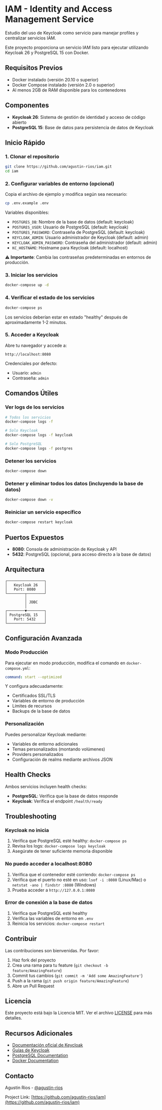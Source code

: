 # IAM - Identity and Access Management Service

Estudio del uso de Keycloak como servicio para manejar profiles y centralizar servicios IAM.

Este proyecto proporciona un servicio IAM listo para ejecutar utilizando Keycloak 26 y PostgreSQL 15 con Docker.

## Requisitos Previos

- Docker instalado (versión 20.10 o superior)
- Docker Compose instalado (versión 2.0 o superior)
- Al menos 2GB de RAM disponible para los contenedores

## Componentes

- **Keycloak 26**: Sistema de gestión de identidad y acceso de código abierto
- **PostgreSQL 15**: Base de datos para persistencia de datos de Keycloak

## Inicio Rápido

### 1. Clonar el repositorio

```bash
git clone https://github.com/agustin-rios/iam.git
cd iam
```

### 2. Configurar variables de entorno (opcional)

Copia el archivo de ejemplo y modifica según sea necesario:

```bash
cp .env.example .env
```

Variables disponibles:
- `POSTGRES_DB`: Nombre de la base de datos (default: keycloak)
- `POSTGRES_USER`: Usuario de PostgreSQL (default: keycloak)
- `POSTGRES_PASSWORD`: Contraseña de PostgreSQL (default: keycloak)
- `KEYCLOAK_ADMIN`: Usuario administrador de Keycloak (default: admin)
- `KEYCLOAK_ADMIN_PASSWORD`: Contraseña del administrador (default: admin)
- `KC_HOSTNAME`: Hostname para Keycloak (default: localhost)

⚠️ **Importante**: Cambia las contraseñas predeterminadas en entornos de producción.

### 3. Iniciar los servicios

```bash
docker-compose up -d
```

### 4. Verificar el estado de los servicios

```bash
docker-compose ps
```

Los servicios deberían estar en estado "healthy" después de aproximadamente 1-2 minutos.

### 5. Acceder a Keycloak

Abre tu navegador y accede a:

```
http://localhost:8080
```

Credenciales por defecto:
- Usuario: `admin`
- Contraseña: `admin`

## Comandos Útiles

### Ver logs de los servicios

```bash
# Todos los servicios
docker-compose logs -f

# Solo Keycloak
docker-compose logs -f keycloak

# Solo PostgreSQL
docker-compose logs -f postgres
```

### Detener los servicios

```bash
docker-compose down
```

### Detener y eliminar todos los datos (incluyendo la base de datos)

```bash
docker-compose down -v
```

### Reiniciar un servicio específico

```bash
docker-compose restart keycloak
```

## Puertos Expuestos

- **8080**: Consola de administración de Keycloak y API
- **5432**: PostgreSQL (opcional, para acceso directo a la base de datos)

## Arquitectura

```
┌─────────────────┐
│   Keycloak 26   │
│   Port: 8080    │
└────────┬────────┘
         │
         │ JDBC
         │
┌────────▼────────┐
│ PostgreSQL 15   │
│   Port: 5432    │
└─────────────────┘
```

## Configuración Avanzada

### Modo Producción

Para ejecutar en modo producción, modifica el comando en `docker-compose.yml`:

```yaml
command: start --optimized
```

Y configura adecuadamente:
- Certificados SSL/TLS
- Variables de entorno de producción
- Límites de recursos
- Backups de la base de datos

### Personalización

Puedes personalizar Keycloak mediante:
- Variables de entorno adicionales
- Temas personalizados (montando volúmenes)
- Providers personalizados
- Configuración de realms mediante archivos JSON

## Health Checks

Ambos servicios incluyen health checks:

- **PostgreSQL**: Verifica que la base de datos responde
- **Keycloak**: Verifica el endpoint `/health/ready`

## Troubleshooting

### Keycloak no inicia

1. Verifica que PostgreSQL esté healthy: `docker-compose ps`
2. Revisa los logs: `docker-compose logs keycloak`
3. Asegúrate de tener suficiente memoria disponible

### No puedo acceder a localhost:8080

1. Verifica que el contenedor esté corriendo: `docker-compose ps`
2. Verifica que el puerto no esté en uso: `lsof -i :8080` (Linux/Mac) o `netstat -ano | findstr :8080` (Windows)
3. Prueba acceder a `http://127.0.0.1:8080`

### Error de conexión a la base de datos

1. Verifica que PostgreSQL esté healthy
2. Verifica las variables de entorno en `.env`
3. Reinicia los servicios: `docker-compose restart`

## Contribuir

Las contribuciones son bienvenidas. Por favor:

1. Haz fork del proyecto
2. Crea una rama para tu feature (`git checkout -b feature/AmazingFeature`)
3. Commit tus cambios (`git commit -m 'Add some AmazingFeature'`)
4. Push a la rama (`git push origin feature/AmazingFeature`)
5. Abre un Pull Request

## Licencia

Este proyecto está bajo la Licencia MIT. Ver el archivo [LICENSE](LICENSE) para más detalles.

## Recursos Adicionales

- [Documentación oficial de Keycloak](https://www.keycloak.org/documentation)
- [Guías de Keycloak](https://www.keycloak.org/guides)
- [PostgreSQL Documentation](https://www.postgresql.org/docs/15/)
- [Docker Documentation](https://docs.docker.com/)

## Contacto

Agustin Rios - [@agustin-rios](https://github.com/agustin-rios)

Project Link: [https://github.com/agustin-rios/iam](https://github.com/agustin-rios/iam)
